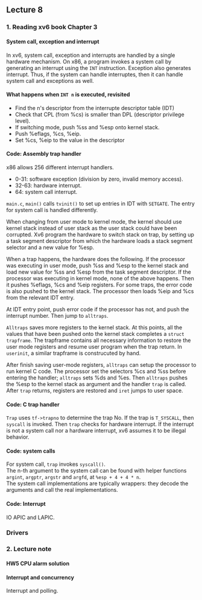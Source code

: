 ## Lecture 8

### 1. Reading xv6 book Chapter 3
#### System call, exception and interrupt
In xv6, system call, exception and interrupts are handled by a single hardware mechanism. On x86, a program invokes a system call by generating an interrupt using the `INT` instruction. Exception also generates interrupt. Thus, if the system can handle interruptes, then it can handle system call and exceptions as well.  

#### What happens when `INT n` is executed, revisited
- Find the n's descriptor from the interrupte descriptor table (IDT)  
- Check that CPL (from %cs) is smaller than DPL (descriptor privilege level).  
- If switching mode, push %ss and %esp onto kernel stack.  
- Push %eflags, %cs, %eip.  
- Set %cs, %eip to the value in the descriptor

#### Code: Assembly trap handler
x86 allows 256 different interrupt handlers.   
- 0-31: software exception (division by zero, invalid memory access).  
- 32-63: hardware interrupt.
- 64: system call interrupt.

`main.c`, `main()` calls `tvinit()` to set up entries in IDT with `SETGATE`. The entry for system call is handled differently.  

When changing from user mode to kernel mode, the kernel should use kernel stack instead of user stack as the user stack could have been corrupted. Xv6 program the hardware to switch stack on trap, by setting up a task segment descriptor from which the hardware loads a stack segment selector and a new value for %esp.  

When a trap happens, the hardware does the following. If the processor was executing in user mode, push %ss and %esp to the kernel stack and load new value for %ss and %esp from the task segment descriptor. If the processor was executing in kernel mode, none of the above happens. Then it pushes %eflags, %cs and %eip registers. For some traps, the error code is also pushed to the kernel stack. The processor then loads %eip and %cs from the relevant IDT entry.  

At IDT entry point, push error code if the processor has not, and push the interrupt number. Then jump to `alltraps`.  

`Alltraps` saves more registers to the kernel stack. At this points, all the values that have been pushed onto the kernel stack completes a `struct trapframe`. The trapframe contains all necessary information to restore the user mode registers and resume user program when the trap return. In `userinit`, a similar trapframe is construcuted by hand.  

After finish saving user-mode registers, `alltraps` can setup the processor to run kernel C code. The processor set the selectors %cs and %ss before entering the handler; `alltraps` sets %ds and %es. Then `alltraps` pushes the %esp to the kernel stack as argument and the handler `trap` is called. After `trap` returns, registers are restored and `iret` jumps to user space.  

#### Code: C trap handler
`Trap` uses `tf->trapno` to determine the trap No. If the trap is `T_SYSCALL`, then `syscall` is invoked. Then `trap` checks for hardware interrupt. If the interrupt is not a system call nor a hardware interrupt, xv6 assumes it to be illegal behavior.

#### Code: system calls
For system call, `trap` invokes `syscall()`.  
The n-th argument to the system call can be found with helper functions `argint`, `argptr`, `argstr` and `argfd`, at `%esp + 4 + 4 * n`.  
The system call implementations are typically wrappers: they decode the arguments and call the real implementations.

#### Code: Interrupt
IO APIC and LAPIC.

### Drivers

### 2. Lecture note

#### HW5 CPU alarm solution

#### Interrupt and concurrency
Interrupt and polling.